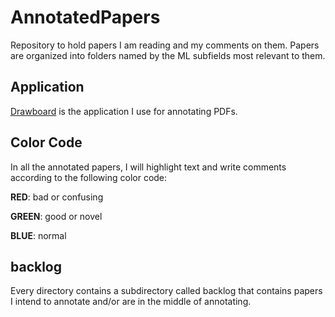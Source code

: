 # AnnotatedPapers

Repository to hold papers I am reading and my comments on them. Papers are organized into folders named by the ML subfields most relevant to them.

## Application

[Drawboard](https://www.drawboard.com/pdf/) is the application I use for annotating PDFs.

## Color Code

In all the annotated papers, I will highlight text and write comments according to the following color code:

**RED**: bad or confusing

**GREEN**: good or novel

**BLUE**: normal


## backlog

Every directory contains a subdirectory called backlog that contains papers I intend to annotate and/or are in the middle of annotating.
